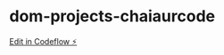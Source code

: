 # dom-projects-chaiaurcode

[Edit in Codeflow ⚡️](https://stackblitz.com/~/github.com/vaibhavc2/dom-projects-chaiaurcode)